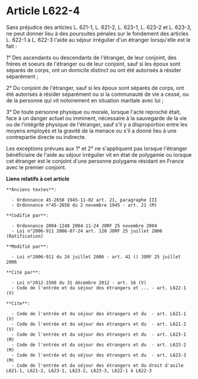 # Article L622-4

Sans préjudice des articles L. 621-1, L. 621-2, L. 623-1, L. 623-2 et L. 623-3, ne peut donner lieu à des poursuites pénales
sur le fondement des articles L. 622-1 à L. 622-3 l'aide au séjour irrégulier d'un étranger lorsqu'elle est le fait :

1° Des ascendants ou descendants de l'étranger, de leur conjoint, des frères et soeurs de l'étranger ou de leur conjoint,
sauf si les époux sont séparés de corps, ont un domicile distinct ou ont été autorisés à résider séparément ;

2° Du conjoint de l'étranger, sauf si les époux sont séparés de corps, ont été autorisés à résider séparément ou si la
communauté de vie a cessé, ou de la personne qui vit notoirement en situation maritale avec lui ;

3° De toute personne physique ou morale, lorsque l'acte reproché était, face à un danger actuel ou imminent, nécessaire à la
sauvegarde de la vie ou de l'intégrité physique de l'étranger, sauf s'il y a disproportion entre les moyens employés et la
gravité de la menace ou s'il a donné lieu à une contrepartie directe ou indirecte.

Les exceptions prévues aux 1° et 2° ne s'appliquent pas lorsque l'étranger bénéficiaire de l'aide au séjour irrégulier vit en
état de polygamie ou lorsque cet étranger est le conjoint d'une personne polygame résidant en France avec le premier
conjoint.

**Liens relatifs à cet article**

	**Anciens textes**:

	  - Ordonnance 45-2658 1945-11-02 art. 21, paragraphe III
	  - Ordonnance n°45-2658 du 2 novembre 1945 - art. 21 (M)

	**Codifié par**:

	  - Ordonnance 2004-1248 2004-11-24 JORF 25 novembre 2004
	  - Loi n°2006-911 2006-07-24 art. 120 JORF 25 juillet 2006 (Ratification)

	**Modifié par**:

	  - Loi n°2006-911 du 24 juillet 2006 - art. 41 () JORF 25 juillet 2006

	**Cité par**:

	  - Loi n°2012-1560 du 31 décembre 2012 - art. 16 (V)
	  - Code de l'entrée et du séjour des étrangers et ... - art. L622-1 (V)

	**Cite**:

	  - Code de l'entrée et du séjour des étrangers et du  - art. L621-1 (V)
	  - Code de l'entrée et du séjour des étrangers et du  - art. L621-2 (V)
	  - Code de l'entrée et du séjour des étrangers et du  - art. L623-1 (M)
	  - Code de l'entrée et du séjour des étrangers et du  - art. L623-2 (M)
	  - Code de l'entrée et du séjour des étrangers et du  - art. L623-3 (M)
	  - Code de l'entrée et du séjour des étrangers et du droit d'asile L621-1, L621-2, L623-1, L623-2, L623-3, L622-1 à L622-3
